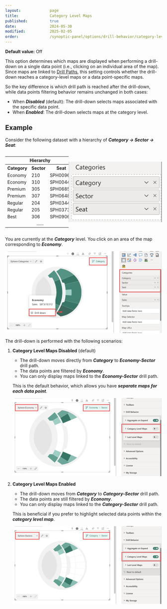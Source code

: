 ```yaml
---
layout:             page
title:              Category Level Maps
published:          true
date:               2024-05-30
modified:           2025-02-05
order:              /synoptic-panel/options/drill-behavior/category-level-maps
---
```

**Default value:** Off

This option determines which maps are displayed when performing a drill-down on a single data point (i.e., clicking on an individual area of the map). Since maps are linked to [Drill Paths](./../../features/drill-mode.md#the-drill-path), this setting controls whether the drill-down reaches a category-level maps or a data point-specific maps.

So the key difference is which drill path is reached after the drill-down, while data points filtering behavior remains unchanged in both cases:

- When ***Disabled*** (default): The drill-down selects maps associated with the specific data point.
- When ***Enabled***: The drill-down selects maps at the category level.

## **Example**

Consider the following dataset with a hierarchy of ***Category → Sector → Seat***:

<div style="display:flex;">
    <table width="50%">
    <tr><th colspan="3">Hierarchy</th></tr>
    <tr>
        <th>Category</th>
        <th>Sector</th>
        <th>Seat</th>
    </tr>
    <tr>
        <td>Economy</td>
        <td>210</td>
        <td>SPH00961</td>
    </tr>
    <tr>
        <td>Economy</td>
        <td>310</td>
        <td>SPH00447</td>
    </tr>
    <tr>
        <td>Premium</td>
        <td>305</td>
        <td>SPH06856</td>
    </tr>
    <tr>
        <td>Premium</td>
        <td>307</td>
        <td>SPH06484</td>
    </tr>
    <tr>
        <td>Regular</td>
        <td>204</td>
        <td>SPH03440</td>
    </tr>
    <tr>
        <td>Regular</td>
        <td>205</td>
        <td>SPH03734</td>
    </tr>
        <tr>
        <td>Best</td>
        <td>306</td>
        <td>SPH09060</td>
    </tr>
    <tr>
        <td colspan="3" style="text-align:center;" >......</td>
    </tr>
</table>
 <img src="./images/categories-field-3-levels.png" style="width:300px; align-self:center;" >
</div>

You are currently at the ***Category*** level. You click on an area of the map corresponding to ***Economy***.

 <img src="./images/category-level-maps-drill-on-economy.png" class="naked" >

The drill-down is performed with the following scenarios:

1. **Category Level Maps Disabled** (default)

	- The drill-down moves directly from ***Category*** to ***Economy-Sector*** drill path.
	- The data points are filtered by ***Economy***.
    - You can only display maps linked to the ***Economy-Sector*** drill path.

    This is the default behavior, which allows you have ***separate maps for each data point***.

    <img src="./images/category-level-maps-off.png" class="naked" >

1. **Category Level Maps Enabled**

    - The drill-down moves from ***Category*** to ***Category-Sector*** drill path.
    - The data points are still filtered by ***Economy***.
    - You can only display maps linked to the ***Category-Sector*** drill path.

    This is beneficial if you prefer to highlight selected data points within the ***category level map***.

    <img src="./images/category-level-maps-on.png" class="naked" >